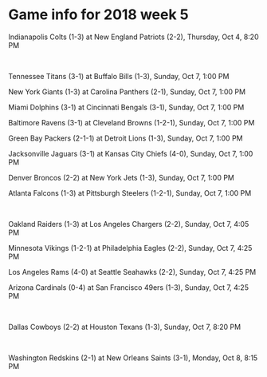 # Game info for 2018 week 5

Indianapolis Colts (1-3) at New England Patriots (2-2), Thursday, Oct 4, 8:20 PM


<br/>

Tennessee Titans (3-1) at Buffalo Bills (1-3), Sunday, Oct 7, 1:00 PM

New York Giants (1-3) at Carolina Panthers (2-1), Sunday, Oct 7, 1:00 PM

Miami Dolphins (3-1) at Cincinnati Bengals (3-1), Sunday, Oct 7, 1:00 PM

Baltimore Ravens (3-1) at Cleveland Browns (1-2-1), Sunday, Oct 7, 1:00 PM

Green Bay Packers (2-1-1) at Detroit Lions (1-3), Sunday, Oct 7, 1:00 PM

Jacksonville Jaguars (3-1) at Kansas City Chiefs (4-0), Sunday, Oct 7, 1:00 PM

Denver Broncos (2-2) at New York Jets (1-3), Sunday, Oct 7, 1:00 PM

Atlanta Falcons (1-3) at Pittsburgh Steelers (1-2-1), Sunday, Oct 7, 1:00 PM


<br/>

Oakland Raiders (1-3) at Los Angeles Chargers (2-2), Sunday, Oct 7, 4:05 PM

Minnesota Vikings (1-2-1) at Philadelphia Eagles (2-2), Sunday, Oct 7, 4:25 PM

Los Angeles Rams (4-0) at Seattle Seahawks (2-2), Sunday, Oct 7, 4:25 PM

Arizona Cardinals (0-4) at San Francisco 49ers (1-3), Sunday, Oct 7, 4:25 PM


<br/>

Dallas Cowboys (2-2) at Houston Texans (1-3), Sunday, Oct 7, 8:20 PM


<br/>

Washington Redskins (2-1) at New Orleans Saints (3-1), Monday, Oct 8, 8:15 PM


